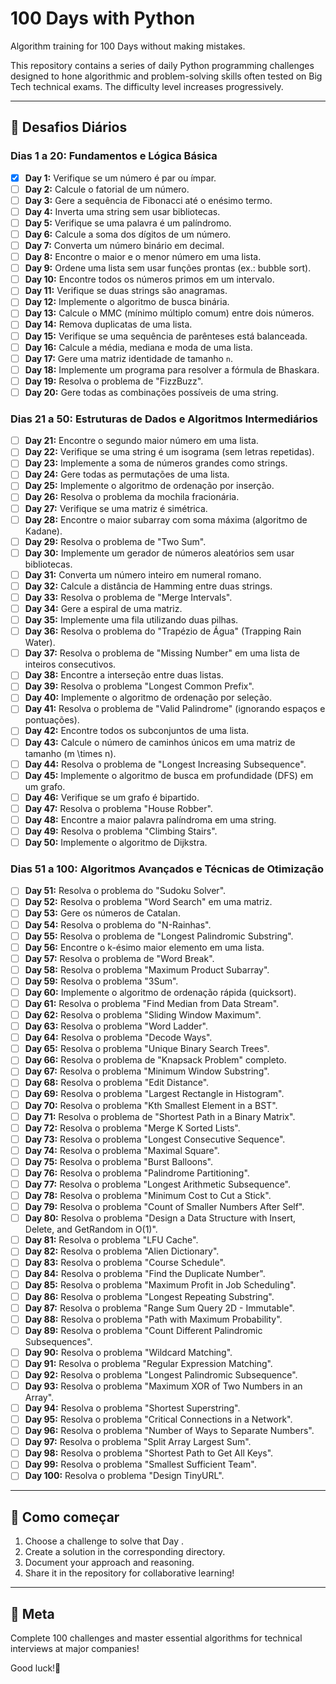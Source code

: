 # 100 Days with Python  
Algorithm training for 100 Days without making mistakes.

This repository contains a series of daily Python programming challenges designed to hone algorithmic and problem-solving skills often tested on Big Tech technical exams. The difficulty level increases progressively.

---

## 📅 Desafios Diários

### **Dias 1 a 20: Fundamentos e Lógica Básica**
- [x] **Day 1:** Verifique se um número é par ou ímpar.
- [ ] **Day 2:** Calcule o fatorial de um número.
- [ ] **Day 3:** Gere a sequência de Fibonacci até o enésimo termo.
- [ ] **Day 4:** Inverta uma string sem usar bibliotecas.
- [ ] **Day 5:** Verifique se uma palavra é um palíndromo.
- [ ] **Day 6:** Calcule a soma dos dígitos de um número.
- [ ] **Day 7:** Converta um número binário em decimal.
- [ ] **Day 8:** Encontre o maior e o menor número em uma lista.
- [ ] **Day 9:** Ordene uma lista sem usar funções prontas (ex.: bubble sort).
- [ ] **Day 10:** Encontre todos os números primos em um intervalo.
- [ ] **Day 11:** Verifique se duas strings são anagramas.
- [ ] **Day 12:** Implemente o algoritmo de busca binária.
- [ ] **Day 13:** Calcule o MMC (mínimo múltiplo comum) entre dois números.
- [ ] **Day 14:** Remova duplicatas de uma lista.
- [ ] **Day 15:** Verifique se uma sequência de parênteses está balanceada.
- [ ] **Day 16:** Calcule a média, mediana e moda de uma lista.
- [ ] **Day 17:** Gere uma matriz identidade de tamanho `n`.
- [ ] **Day 18:** Implemente um programa para resolver a fórmula de Bhaskara.
- [ ] **Day 19:** Resolva o problema de "FizzBuzz".
- [ ] **Day 20:** Gere todas as combinações possíveis de uma string.

### **Dias 21 a 50: Estruturas de Dados e Algoritmos Intermediários**
- [ ] **Day 21:** Encontre o segundo maior número em uma lista.
- [ ] **Day 22:** Verifique se uma string é um isograma (sem letras repetidas).
- [ ] **Day 23:** Implemente a soma de números grandes como strings.
- [ ] **Day 24:** Gere todas as permutações de uma lista.
- [ ] **Day 25:** Implemente o algoritmo de ordenação por inserção.
- [ ] **Day 26:** Resolva o problema da mochila fracionária.
- [ ] **Day 27:** Verifique se uma matriz é simétrica.
- [ ] **Day 28:** Encontre o maior subarray com soma máxima (algoritmo de Kadane).
- [ ] **Day 29:** Resolva o problema de "Two Sum".
- [ ] **Day 30:** Implemente um gerador de números aleatórios sem usar bibliotecas.
- [ ] **Day 31:** Converta um número inteiro em numeral romano.
- [ ] **Day 32:** Calcule a distância de Hamming entre duas strings.
- [ ] **Day 33:** Resolva o problema de "Merge Intervals".
- [ ] **Day 34:** Gere a espiral de uma matriz.
- [ ] **Day 35:** Implemente uma fila utilizando duas pilhas.
- [ ] **Day 36:** Resolva o problema do "Trapézio de Água" (Trapping Rain Water).
- [ ] **Day 37:** Resolva o problema de "Missing Number" em uma lista de inteiros consecutivos.
- [ ] **Day 38:** Encontre a interseção entre duas listas.
- [ ] **Day 39:** Resolva o problema "Longest Common Prefix".
- [ ] **Day 40:** Implemente o algoritmo de ordenação por seleção.
- [ ] **Day 41:** Resolva o problema de "Valid Palindrome" (ignorando espaços e pontuações).
- [ ] **Day 42:** Encontre todos os subconjuntos de uma lista.
- [ ] **Day 43:** Calcule o número de caminhos únicos em uma matriz de tamanho \(m \times n\).
- [ ] **Day 44:** Resolva o problema de "Longest Increasing Subsequence".
- [ ] **Day 45:** Implemente o algoritmo de busca em profundidade (DFS) em um grafo.
- [ ] **Day 46:** Verifique se um grafo é bipartido.
- [ ] **Day 47:** Resolva o problema "House Robber".
- [ ] **Day 48:** Encontre a maior palavra palíndroma em uma string.
- [ ] **Day 49:** Resolva o problema "Climbing Stairs".
- [ ] **Day 50:** Implemente o algoritmo de Dijkstra.

### **Dias 51 a 100: Algoritmos Avançados e Técnicas de Otimização**
- [ ] **Day 51:** Resolva o problema do "Sudoku Solver".
- [ ] **Day 52:** Resolva o problema "Word Search" em uma matriz.
- [ ] **Day 53:** Gere os números de Catalan.
- [ ] **Day 54:** Resolva o problema do "N-Rainhas".
- [ ] **Day 55:** Resolva o problema de "Longest Palindromic Substring".
- [ ] **Day 56:** Encontre o k-ésimo maior elemento em uma lista.
- [ ] **Day 57:** Resolva o problema de "Word Break".
- [ ] **Day 58:** Resolva o problema "Maximum Product Subarray".
- [ ] **Day 59:** Resolva o problema "3Sum".
- [ ] **Day 60:** Implemente o algoritmo de ordenação rápida (quicksort).
- [ ] **Day 61:** Resolva o problema "Find Median from Data Stream".
- [ ] **Day 62:** Resolva o problema "Sliding Window Maximum".
- [ ] **Day 63:** Resolva o problema "Word Ladder".
- [ ] **Day 64:** Resolva o problema "Decode Ways".
- [ ] **Day 65:** Resolva o problema "Unique Binary Search Trees".
- [ ] **Day 66:** Resolva o problema de "Knapsack Problem" completo.
- [ ] **Day 67:** Resolva o problema "Minimum Window Substring".
- [ ] **Day 68:** Resolva o problema "Edit Distance".
- [ ] **Day 69:** Resolva o problema "Largest Rectangle in Histogram".
- [ ] **Day 70:** Resolva o problema "Kth Smallest Element in a BST".
- [ ] **Day 71:** Resolva o problema de "Shortest Path in a Binary Matrix".
- [ ] **Day 72:** Resolva o problema "Merge K Sorted Lists".
- [ ] **Day 73:** Resolva o problema "Longest Consecutive Sequence".
- [ ] **Day 74:** Resolva o problema "Maximal Square".
- [ ] **Day 75:** Resolva o problema "Burst Balloons".
- [ ] **Day 76:** Resolva o problema "Palindrome Partitioning".
- [ ] **Day 77:** Resolva o problema "Longest Arithmetic Subsequence".
- [ ] **Day 78:** Resolva o problema "Minimum Cost to Cut a Stick".
- [ ] **Day 79:** Resolva o problema "Count of Smaller Numbers After Self".
- [ ] **Day 80:** Resolva o problema "Design a Data Structure with Insert, Delete, and GetRandom in O(1)".
- [ ] **Day 81:** Resolva o problema "LFU Cache".
- [ ] **Day 82:** Resolva o problema "Alien Dictionary".
- [ ] **Day 83:** Resolva o problema "Course Schedule".
- [ ] **Day 84:** Resolva o problema "Find the Duplicate Number".
- [ ] **Day 85:** Resolva o problema "Maximum Profit in Job Scheduling".
- [ ] **Day 86:** Resolva o problema "Longest Repeating Substring".
- [ ] **Day 87:** Resolva o problema "Range Sum Query 2D - Immutable".
- [ ] **Day 88:** Resolva o problema "Path with Maximum Probability".
- [ ] **Day 89:** Resolva o problema "Count Different Palindromic Subsequences".
- [ ] **Day 90:** Resolva o problema "Wildcard Matching".
- [ ] **Day 91:** Resolva o problema "Regular Expression Matching".
- [ ] **Day 92:** Resolva o problema "Longest Palindromic Subsequence".
- [ ] **Day 93:** Resolva o problema "Maximum XOR of Two Numbers in an Array".
- [ ] **Day 94:** Resolva o problema "Shortest Superstring".
- [ ] **Day 95:** Resolva o problema "Critical Connections in a Network".
- [ ] **Day 96:** Resolva o problema "Number of Ways to Separate Numbers".
- [ ] **Day 97:** Resolva o problema "Split Array Largest Sum".
- [ ] **Day 98:** Resolva o problema "Shortest Path to Get All Keys".
- [ ] **Day 99:** Resolva o problema "Smallest Sufficient Team".
- [ ] **Day 100:** Resolva o problema "Design TinyURL".

---

## 🚀 Como começar
1. Choose a challenge to solve that Day .
2. Create a solution in the corresponding directory.
3. Document your approach and reasoning.
4. Share it in the repository for collaborative learning!

---

## 📌 Meta
Complete 100 challenges and master essential algorithms for technical interviews at major companies!

Good luck!🚀
